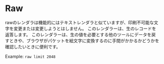 # Raw

rawのレンダラは機能的にはテキストレンダラと似ていますが、印刷不可能な文字を変更または変更しようとはしません。  このレンダラーは、生のレコードを返答します。  このレンダラーは、生の値を必要とする他のツールにデータを戻すときや、ブラウザがパケットを絵文字に変換するのに手間がかかるかどうかを確認したいときに便利です。

Example: `raw limit 2048`